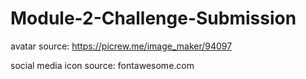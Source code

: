 # Module-2-Challenge-Submission

avatar source: https://picrew.me/image_maker/94097

social media icon source: fontawesome.com